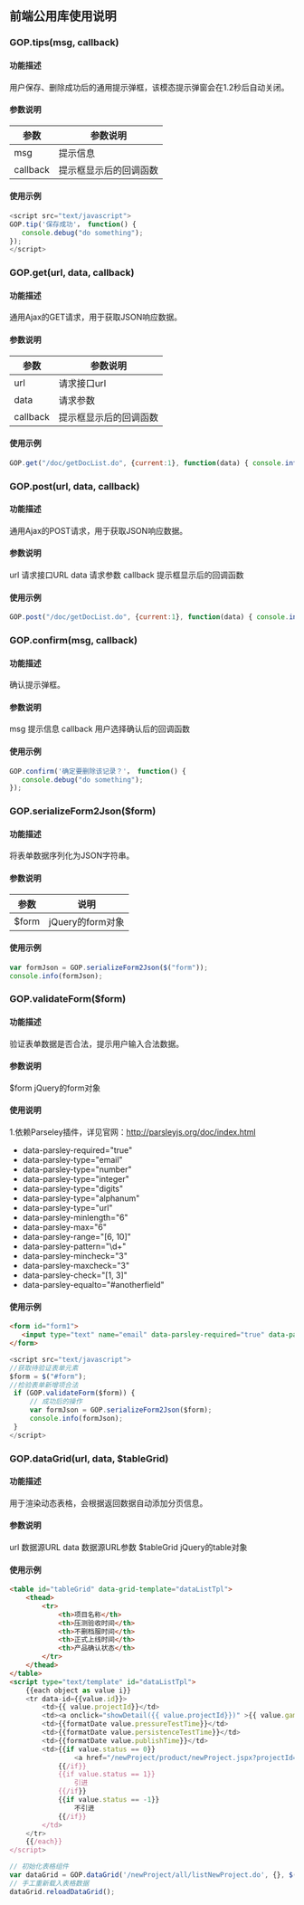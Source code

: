 ## 前端公用库使用说明

### GOP.tips(msg, callback)
#### 功能描述
用户保存、删除成功后的通用提示弹框，该模态提示弹窗会在1.2秒后自动关闭。
#### 参数说明
| 参数       | 参数说明        |
| -------- | ----------- |
| msg      | 提示信息        |
| callback | 提示框显示后的回调函数 |

#### 使用示例
```js
<script src="text/javascript">
GOP.tip('保存成功'， function() {
   console.debug("do something");
});
</script>
```
### GOP.get(url, data, callback)
#### 功能描述
通用Ajax的GET请求，用于获取JSON响应数据。
#### 参数说明
| 参数       | 参数说明        |
| -------- | ----------- |
| url      | 请求接口url     |
| data     | 请求参数        |
| callback | 提示框显示后的回调函数 |

#### 使用示例
```javascript
GOP.get("/doc/getDocList.do", {current:1}, function(data) { console.info(data); });
```

### GOP.post(url, data, callback)
#### 功能描述
通用Ajax的POST请求，用于获取JSON响应数据。
#### 参数说明
url 请求接口URL
data 请求参数
callback 提示框显示后的回调函数
#### 使用示例
```javascript
GOP.post("/doc/getDocList.do", {current:1}, function(data) { console.info(data); });
```

### GOP.confirm(msg, callback)
#### 功能描述
确认提示弹框。
#### 参数说明
msg 提示信息
callback 用户选择确认后的回调函数

#### 使用示例
```javascript
GOP.confirm('确定要删除该记录？'， function() {
   console.debug("do something");
});
```

### GOP.serializeForm2Json($form)
#### 功能描述
将表单数据序列化为JSON字符串。

#### 参数说明
| 参数    | 说明            |
| ----- | ------------- |
| $form | jQuery的form对象 |

#### 使用示例

```javascript
var formJson = GOP.serializeForm2Json($("form"));
console.info(formJson);
```

### GOP.validateForm($form)
#### 功能描述
验证表单数据是否合法，提示用户输入合法数据。

#### 参数说明
$form jQuery的form对象

#### 使用说明
1.依赖Parseley插件，详见官网：http://parsleyjs.org/doc/index.html
- data-parsley-required="true"
- data-parsley-type="email"
- data-parsley-type="number"
- data-parsley-type="integer"
- data-parsley-type="digits"
- data-parsley-type="alphanum"
- data-parsley-type="url"
- data-parsley-minlength="6"
- data-parsley-max="6"
- data-parsley-range="[6, 10]"
- data-parsley-pattern="\d+"
- data-parsley-mincheck="3"
- data-parsley-maxcheck="3"
- data-parsley-check="[1, 3]"
- data-parsley-equalto="#anotherfield"

#### 使用示例
```html
<form id="form1">
   <input type="text" name="email" data-parsley-required="true" data-parsley-type="email"/>
</form>
```
```javascript
<script src="text/javascript">
//获取待验证表单元素
$form = $("#form");
//检验表单新增项合法
 if (GOP.validateForm($form)) {
     // 成功后的操作
     var formJson = GOP.serializeForm2Json($form);
     console.info(formJson);
 }
</script>
```

### GOP.dataGrid(url, data, $tableGrid)
#### 功能描述
用于渲染动态表格，会根据返回数据自动添加分页信息。

#### 参数说明
url 数据源URL
data 数据源URL参数
$tableGrid jQuery的table对象
#### 使用示例
```html
<table id="tableGrid" data-grid-template="dataListTpl">
    <thead>
        <tr>
            <th>项目名称</th>
            <th>压测验收时间</th>
            <th>不删档服时间</th>
            <th>正式上线时间</th>
            <th>产品确认状态</th>
        </tr>
    </thead>
</table>
<script type="text/template" id="dataListTpl">
    {{each object as value i}}
    <tr data-id={{value.id}}>
        <td>{{ value.projectId}}</td>
        <td><a onclick="showDetail({{ value.projectId}})" >{{ value.gameName}}</a></td>
        <td>{{formatDate value.pressureTestTime}}</td>
        <td>{{formatDate value.persistenceTestTime}}</td>
        <td>{{formatDate value.publishTime}}</td>
        <td>{{if value.status == 0}}
                <a href="/newProject/product/newProject.jspx?projectId={{value.projectId}}">待确认</a>
            {{/if}}
            {{if value.status == 1}}
                引进
            {{/if}}
            {{if value.status == -1}}
                不引进
            {{/if}}
        </td>
    </tr>
    {{/each}}
</script>
```
```javascript
// 初始化表格组件
var dataGrid = GOP.dataGrid('/newProject/all/listNewProject.do', {}, $('#tableGrid'));
// 手工重新载入表格数据
dataGrid.reloadDataGrid();
```
